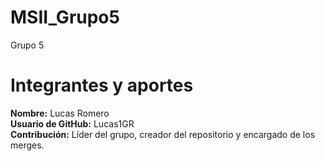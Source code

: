 # MSII_Grupo5
Grupo 5

# Integrantes y aportes

**Nombre:** Lucas Romero  
**Usuario de GitHub:** Lucas1GR  
**Contribución:** Líder del grupo, creador del repositorio y encargado de los merges.


